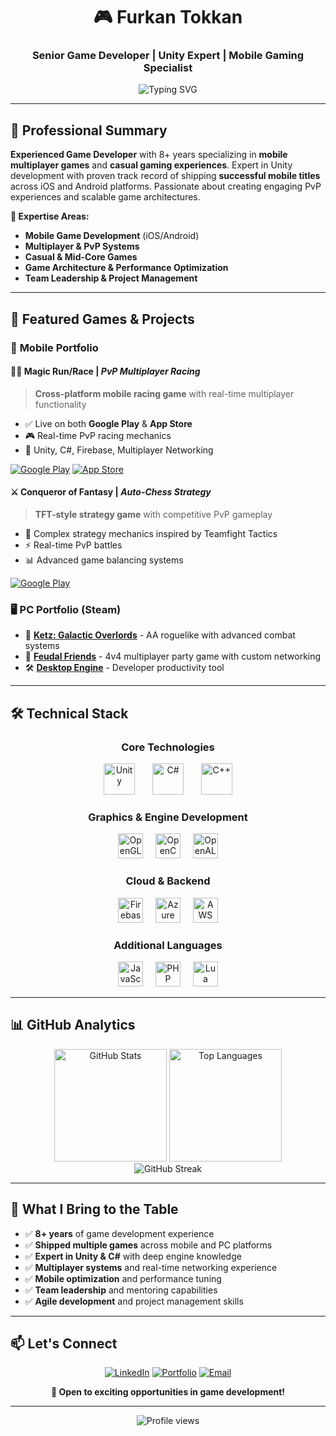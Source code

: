<h1 align="center">🎮 Furkan Tokkan</h1>
<h3 align="center">Senior Game Developer | Unity Expert | Mobile Gaming Specialist</h3>

<p align="center">
  <img src="https://readme-typing-svg.herokuapp.com?font=Fira+Code&pause=1000&color=F75C7E&center=true&vCenter=true&width=435&lines=Game+Developer+since+2017;Unity+%26+C%23+Expert;Mobile+%26+PC+Game+Developer;Game+Development+Trainer" alt="Typing SVG" />
</p>

---

## 💼 Professional Summary

**Experienced Game Developer** with 8+ years specializing in **mobile multiplayer games** and **casual gaming experiences**. Expert in Unity development with proven track record of shipping **successful mobile titles** across iOS and Android platforms. Passionate about creating engaging PvP experiences and scalable game architectures.

**🎯 Expertise Areas:**
- **Mobile Game Development** (iOS/Android)
- **Multiplayer & PvP Systems**
- **Casual & Mid-Core Games**
- **Game Architecture & Performance Optimization**
- **Team Leadership & Project Management**

---

## 🚀 Featured Games & Projects

### 📱 **Mobile Portfolio**

#### 🏃‍♂️ **Magic Run/Race** | *PvP Multiplayer Racing*
> **Cross-platform mobile racing game** with real-time multiplayer functionality
- ✅ Live on both **Google Play** & **App Store**
- 🎮 Real-time PvP racing mechanics
- 🔧 Unity, C#, Firebase, Multiplayer Networking

[![Google Play](https://img.shields.io/badge/Google_Play-414141?style=for-the-badge&logo=google-play&logoColor=white)](https://play.google.com/store/apps/details?id=com.ChangeMaker.MagicRun) [![App Store](https://img.shields.io/badge/App_Store-0D96F6?style=for-the-badge&logo=app-store&logoColor=white)](https://apps.apple.com/tr/app/magic-race/id6447768602)

#### ⚔️ **Conqueror of Fantasy** | *Auto-Chess Strategy*
> **TFT-style strategy game** with competitive PvP gameplay
- 🎲 Complex strategy mechanics inspired by Teamfight Tactics
- ⚡ Real-time PvP battles
- 📊 Advanced game balancing systems

[![Google Play](https://img.shields.io/badge/Google_Play-414141?style=for-the-badge&logo=google-play&logoColor=white)](https://play.google.com/store/apps/details?id=com.GamesUnited.ConquerorOfFantasy&hl=en)

### 🖥️ **PC Portfolio (Steam)**

- 🚀 **[Ketz: Galactic Overlords](https://store.steampowered.com/app/2542140/Ketz_Galactic_Overlords/)** - AA roguelike with advanced combat systems
- 🏰 **[Feudal Friends](https://store.steampowered.com/app/2317820/Feudal_Friends/)** - 4v4 multiplayer party game with custom networking
- 🛠️ **[Desktop Engine](https://store.steampowered.com/app/3434930/Desktop_Engine/)** - Developer productivity tool

---

## 🛠️ Technical Stack

<div align="center">

### **Core Technologies**
<img src="https://cdn.jsdelivr.net/gh/devicons/devicon/icons/unity/unity-original.svg" height="50" alt="Unity" title="Unity Engine"/>
<img width="20" />
<img src="https://cdn.jsdelivr.net/gh/devicons/devicon/icons/csharp/csharp-original.svg" height="50" alt="C#" title="C# Programming"/>
<img width="20" />
<img src="https://cdn.jsdelivr.net/gh/devicons/devicon/icons/cplusplus/cplusplus-original.svg" height="50" alt="C++" title="C++ Development"/>

### **Graphics & Engine Development**
<img src="https://cdn.jsdelivr.net/gh/devicons/devicon/icons/opengl/opengl-original.svg" height="40" alt="OpenGL"/>
<img width="12" />
<img src="https://cdn.jsdelivr.net/gh/devicons/devicon/icons/opencv/opencv-original.svg" height="40" alt="OpenCV"/>
<img width="12" />
<img src="https://cdn.jsdelivr.net/gh/devicons/devicon/icons/openal/openal-original.svg" height="40" alt="OpenAL"/>

### **Cloud & Backend**
<img src="https://cdn.jsdelivr.net/gh/devicons/devicon/icons/firebase/firebase-plain.svg" height="40" alt="Firebase"/>
<img width="12" />
<img src="https://cdn.jsdelivr.net/gh/devicons/devicon/icons/azure/azure-original.svg" height="40" alt="Azure"/>
<img width="12" />
<img src="https://cdn.jsdelivr.net/gh/devicons/devicon/icons/amazonwebservices/amazonwebservices-line-wordmark.svg" height="40" alt="AWS"/>

### **Additional Languages**
<img src="https://cdn.jsdelivr.net/gh/devicons/devicon/icons/javascript/javascript-original.svg" height="40" alt="JavaScript"/>
<img width="12" />
<img src="https://cdn.jsdelivr.net/gh/devicons/devicon/icons/php/php-original.svg" height="40" alt="PHP"/>
<img width="12" />
<img src="https://cdn.jsdelivr.net/gh/devicons/devicon/icons/lua/lua-original.svg" height="40" alt="Lua"/>

</div>

---

## 📊 GitHub Analytics

<div align="center">
  <img src="https://github-readme-stats.vercel.app/api?username=furkantokkan&show_icons=true&theme=radical&include_all_commits=true&count_private=true&hide_border=true" height="180" alt="GitHub Stats"/>
  <img src="https://github-readme-stats.vercel.app/api/top-langs?username=furkantokkan&layout=compact&theme=radical&hide_border=true&langs_count=8" height="180" alt="Top Languages"/>
</div>

<div align="center">
  <img src="https://github-readme-streak-stats.herokuapp.com/?user=furkantokkan&theme=radical&hide_border=true" alt="GitHub Streak"/>
</div>

---

## 🎯 What I Bring to the Table

- ✅ **8+ years** of game development experience
- ✅ **Shipped multiple games** across mobile and PC platforms
- ✅ **Expert in Unity & C#** with deep engine knowledge
- ✅ **Multiplayer systems** and real-time networking experience
- ✅ **Mobile optimization** and performance tuning
- ✅ **Team leadership** and mentoring capabilities
- ✅ **Agile development** and project management skills

---

## 📫 Let's Connect

<div align="center">

[![LinkedIn](https://img.shields.io/badge/LinkedIn-0077B5?style=for-the-badge&logo=linkedin&logoColor=white)](https://linkedin.com/in/furkantokkan)
[![Portfolio](https://img.shields.io/badge/Portfolio-FF5722?style=for-the-badge&logo=todoist&logoColor=white)](https://furkantokkan.dev)
[![Email](https://img.shields.io/badge/Email-D14836?style=for-the-badge&logo=gmail&logoColor=white)](mailto:your.email@gmail.com)

**💼 Open to exciting opportunities in game development!**

</div>

---

<div align="center">
  <img src="https://komarev.com/ghpvc/?username=furkantokkan&color=blueviolet&style=flat-square&label=Profile+Views" alt="Profile views"/>
</div>
